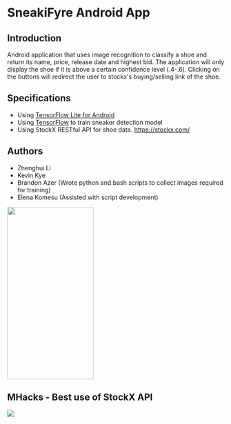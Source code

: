 # SneakiFyre Android App

## Introduction
Android application that uses image recognition to classify a shoe and return its name, price, release date and highest bid. The application will only display the shoe if it is above a certain confidence level (.4-.6). Clicking on the buttons will redirect the user to stockx's buying/selling link of the shoe.
## Specifications

- Using [TensorFlow Lite for Android](https://github.com/tensorflow/tensorflow/tree/master/tensorflow/contrib/lite/java/demo)
- Using [TensorFlow](https://github.com/tensorflow/tensorflow) to train sneaker detection model
- Using StockX RESTful API for shoe data. https://stockx.com/

## Authors
- Zhenghui Li
- Kevin Kye
- Brandon Azer (Wrote python and bash scripts to collect images required for training)
- Elena Komesu (Assisted with script development)

<img src="https://user-images.githubusercontent.com/14865439/47057830-61bbe600-d190-11e8-8202-4b4f8322cd5a.jpg" width="200" height="400"></img>
## MHacks - Best use of StockX API
<img src="https://user-images.githubusercontent.com/14865439/47058003-25d55080-d191-11e8-99e4-b7df1c04e142.png"></img>
